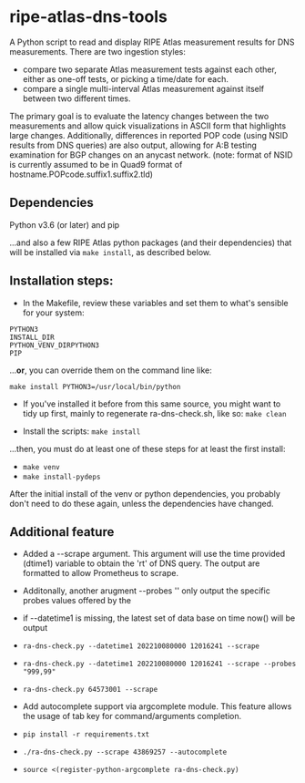 # ripe-atlas-dns-tools

A Python script to read and display RIPE Atlas measurement results for 
DNS measurements. There are two ingestion styles:

 - compare two separate Atlas measurement tests against each other, either
   as one-off tests, or picking a time/date for each.
 - compare a single multi-interval Atlas measurement against itself
   between two different times.

The primary goal is to evaluate the latency changes between the two 
measurements and allow quick visualizations in ASCII form that highlights
large changes.  Additionally, differences in reported POP code (using NSID
results from DNS queries) are also output, allowing for A:B testing
examination for BGP changes on an anycast network. (note: format of NSID 
is currently assumed to be in Quad9 format of hostname.POPcode.suffix1.suffix2.tld)


## Dependencies

Python v3.6 (or later) and pip

...and also a few RIPE Atlas python packages (and their dependencies) that
will be installed via ```make install```, as described below.

## Installation steps:

* In the Makefile, review these variables and set them to what's
   sensible for your system:

```
PYTHON3
INSTALL_DIR
PYTHON_VENV_DIRPYTHON3
PIP
```

...**or**, you can override them on the command line like:

 ```make install PYTHON3=/usr/local/bin/python```

* If you've installed it before from this same source, you might want to
tidy up first,  mainly to regenerate ra-dns-check.sh, like so:
 ```make clean```

* Install the scripts:
 ```make install```

...then, you must do at least one of these steps for at least the first install:

* ```make venv```
* ```make install-pydeps```


After the initial install of the venv or python dependencies, you probably
don't need to do these again, unless the dependencies have changed.

## Additional feature

* Added a --scrape argument. This argument will use the time provided (dtime1) variable to obtain the
  'rt' of DNS query. The output are formatted to allow Prometheus to scrape.
* Additonally, another arugment --probes '<list of probes>' only output the specific probes values offered
  by the <list of probes>
* if --datetime1 is missing, the latest set of data base on time now() will be output

* ```ra-dns-check.py --datetime1 202210080000 12016241 --scrape```  
* ```ra-dns-check.py --datetime1 202210080000 12016241 --scrape --probes "999,99"```  
* ```ra-dns-check.py 64573001 --scrape```  

* Add autocomplete support via argcomplete module. This feature allows the usage of tab key for command/arguments completion.

* ```pip install -r requirements.txt```
* ```./ra-dns-check.py --scrape 43869257 --autocomplete ```
* ```source <(register-python-argcomplete ra-dns-check.py)```
